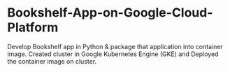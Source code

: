 # Bookshelf-App-on-Google-Cloud-Platform
Develop Bookshelf app in Python & package that application into container image.
 Created cluster in Google Kubernetes Engine (GKE) and Deployed the container image on cluster.

